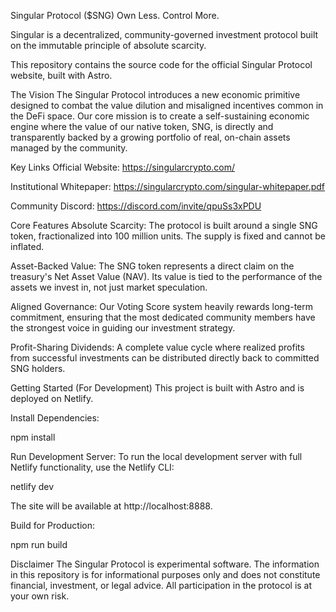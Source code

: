 Singular Protocol ($SNG)
Own Less. Control More.

Singular is a decentralized, community-governed investment protocol built on the immutable principle of absolute scarcity.

This repository contains the source code for the official Singular Protocol website, built with Astro.

The Vision
The Singular Protocol introduces a new economic primitive designed to combat the value dilution and misaligned incentives common in the DeFi space. Our core mission is to create a self-sustaining economic engine where the value of our native token, SNG, is directly and transparently backed by a growing portfolio of real, on-chain assets managed by the community.

Key Links
Official Website: https://singularcrypto.com/

Institutional Whitepaper: https://singularcrypto.com/singular-whitepaper.pdf

Community Discord: https://discord.com/invite/qpuSs3xPDU

Core Features
Absolute Scarcity: The protocol is built around a single SNG token, fractionalized into 100 million units. The supply is fixed and cannot be inflated.

Asset-Backed Value: The SNG token represents a direct claim on the treasury's Net Asset Value (NAV). Its value is tied to the performance of the assets we invest in, not just market speculation.

Aligned Governance: Our Voting Score system heavily rewards long-term commitment, ensuring that the most dedicated community members have the strongest voice in guiding our investment strategy.

Profit-Sharing Dividends: A complete value cycle where realized profits from successful investments can be distributed directly back to committed SNG holders.

Getting Started (For Development)
This project is built with Astro and is deployed on Netlify.

Install Dependencies:

npm install

Run Development Server:
To run the local development server with full Netlify functionality, use the Netlify CLI:

netlify dev

The site will be available at http://localhost:8888.

Build for Production:

npm run build

Disclaimer
The Singular Protocol is experimental software. The information in this repository is for informational purposes only and does not constitute financial, investment, or legal advice. All participation in the protocol is at your own risk.